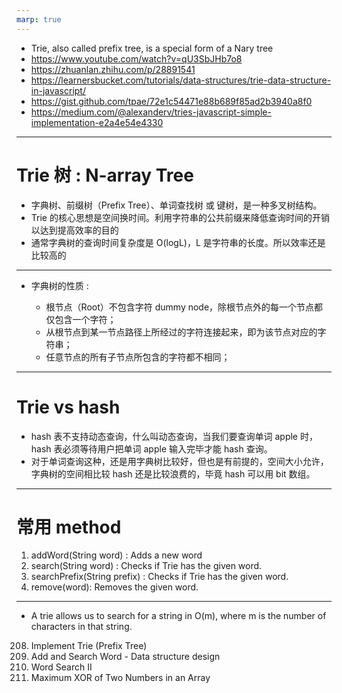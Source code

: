 ```yaml
---
marp: true
---
```


- Trie, also called prefix tree, is a special form of a Nary tree
- https://www.youtube.com/watch?v=qU3SbJHb7o8
- https://zhuanlan.zhihu.com/p/28891541
- https://learnersbucket.com/tutorials/data-structures/trie-data-structure-in-javascript/
- https://gist.github.com/tpae/72e1c54471e88b689f85ad2b3940a8f0
- https://medium.com/@alexanderv/tries-javascript-simple-implementation-e2a4e54e4330

---

# Trie 树 : N-array Tree

- 字典树、前缀树（Prefix Tree）、单词查找树 或 键树，是一种多叉树结构。
- Trie 的核心思想是空间换时间。利用字符串的公共前缀来降低查询时间的开销以达到提高效率的目的
- 通常字典树的查询时间复杂度是 O(logL)，L 是字符串的长度。所以效率还是比较高的

---

- 字典树的性质 :

  - 根节点（Root）不包含字符 dummy node，除根节点外的每一个节点都仅包含一个字符；
  - 从根节点到某一节点路径上所经过的字符连接起来，即为该节点对应的字符串；
  - 任意节点的所有子节点所包含的字符都不相同；

---

# Trie vs hash

- hash 表不支持动态查询，什么叫动态查询，当我们要查询单词 apple 时，hash 表必须等待用户把单词 apple 输入完毕才能 hash 查询。
- 对于单词查询这种，还是用字典树比较好，但也是有前提的，空间大小允许，字典树的空间相比较 hash 还是比较浪费的，毕竟 hash 可以用 bit 数组。

---

# 常用 method

1. addWord(String word) : Adds a new word
2. search(String word) : Checks if Trie has the given word.
3. searchPrefix(String prefix) : Checks if Trie has the given word.
4. remove(word): Removes the given word.

---

- A trie allows us to search for a string in O(m), where m is the number of characters in that string.

208. Implement Trie (Prefix Tree)
209. Add and Search Word - Data structure design
210. Word Search II
211. Maximum XOR of Two Numbers in an Array
